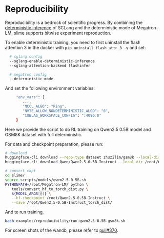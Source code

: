 # Reproducibility

Reproducibility is a bedrock of scientific progress. By combining the [deterministic inference](https://lmsys.org/blog/2025-09-22-sglang-deterministic/) of SGLang and the deterministic mode of Megatron-LM, slime supports bitwise experiment reproduction.

To enable deterministic training, you need to first uninstall the flash attention 3 in the docker with `pip uninstall flash_attn_3 -y` and set:
```bash
  # sglang config
  --sglang-enable-deterministic-inference
  --sglang-attention-backend flashinfer

  # megatron config
  --deterministic-mode
```

And set the following environment variables:

```bash
     "env_vars": {
        ...,
        "NCCL_ALGO": "Ring",
        "NVTE_ALLOW_NONDETERMINISTIC_ALGO": "0",
        "CUBLAS_WORKSPACE_CONFIG": ":4096:8"
     }
```

Here we provide the script to do RL training on Qwen2.5 0.5B model and GSM8K dataset with full deterministic.

For data and checkpoint preparation, please run:

```bash
# download
huggingface-cli download --repo-type dataset zhuzilin/gsm8k --local-dir /root/gsm8k
huggingface-cli download Qwen/Qwen2.5-0.5B-Instruct --local-dir /root/Qwen2.5-0.5B-Instruct

# convert ckpt
cd slime/
source scripts/models/qwen2.5-0.5B.sh
PYTHONPATH=/root/Megatron-LM/ python \
   tools/convert_hf_to_torch_dist.py \
   ${MODEL_ARGS[@]} \
   --hf-checkpoint /root/Qwen2.5-0.5B-Instruct \
   --save /root/Qwen2.5-0.5B-Instruct_torch_dist/
```

And to run training,

```bash
bash examples/reproducibility/run-qwen2.5-0.5B-gsm8k.sh
```

For screen shots of the wandb, please refer to [pull#370](https://github.com/THUDM/slime/pull/370).
